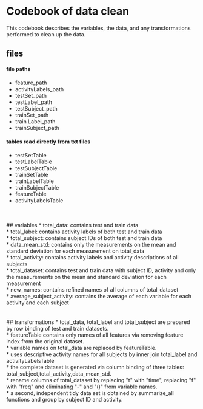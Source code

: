 # Codebook of data clean
This codebook describes the variables, the data, and any transformations performed to clean up the data.


## files 
#### file paths
* feature_path <br /> 
* activityLabels_path <br /> 
* testSet_path <br /> 
* testLabel_path <br /> 
* testSubject_path <br /> 
* trainSet_path <br /> 
* train Label_path <br /> 
* trainSubject_path <br />
#### tables read directly from txt files
* testSetTable<br /> 
* testLabelTable<br /> 
* testSubjectTable<br /> 
* trainSetTable<br /> 
* trainLabelTable<br /> 
* trainSubjectTable<br /> 
* featureTable<br /> 
* activityLabelsTable<br /> 
<br /> 
<br /> 
## variables
* total_data: contains test and train data<br /> 
* total_label: contains activity labels of both test and train data<br /> 
* total_subject: contains subject IDs of both test and train data<br /> 
* data_mean_std: contains only the measurements on the mean and standard deviation for each measurement on total_data<br /> 
* total_activity: contains activity labels and activity descriptions of all subjects<br /> 
* total_dataset: contains test and train data with subject ID, activity and only the measurements on the mean and standard deviation for each measurement<br /> 
* new_names: contains refined names of all columns of total_dataset<br /> 
* average_subject_activity: contains the average of each variable for each activity and each subject<br /> 
<br /> 
<br /> 
## transformations
* total_data, total_label and total_subject are prepared by row binding of test and train datasets.<br /> 
* featureTable contains only names of all features via removing feature index from the original dataset.<br /> 
* variable names on total_data are replaced by featureTable.<br /> 
* uses descriptive activity names for all subjects by inner join total_label and activityLabelsTable<br /> 
* the complete dataset is generated via column binding of three tables: total_subject,total_activity,data_mean_std.<br /> 
* rename columns of total_dataset by replacing "t" with "time", replacing "f" with "freq" and eliminating "-" and "()" from variable names.<br /> 
* a second, independent tidy data set is obtained by summarize_all functions and group by subject ID and activity.<br /> 


